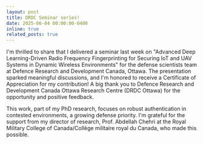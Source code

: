 ```yaml
---
layout: post
title: DRDC Seminar series!
date: 2025-06-04 00:00:00-0400
inline: true
related_posts: true
---
```


I'm thrilled to share that I delivered a seminar last week on "Advanced Deep Learning-Driven Radio Frequency Fingerprinting for Securing IoT and UAV Systems in Dynamic Wireless Environments" for the defense scientists team at Defence Research and Development Canada, Ottawa. The presentation sparked meaningful discussions, and I'm honored to receive a Certificate of Appreciation for my contribution! A big thank you to Defence Research and Development Canada Ottawa Research Centre (DRDC Ottawa) for the opportunity and positive feedback.

This work, part of my PhD research, focuses on robust authentication in contested environments, a growing defense priority. I'm grateful for the support from my director of research, Prof. Abdellah Chehri at the Royal Military College of Canada/Collège militaire royal du Canada, who made this possible.
